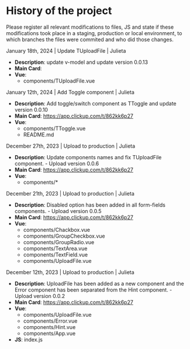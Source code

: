 # History of the project

Please register all relevant modifications to files, JS and state if these modifications took place in a staging, production or local environment, to which branches the files were commited and who did those changes.

January 18th, 2024 | Update TUploadFile | Julieta

-   **Description**: update v-model and update version 0.0.13
-   **Main Card**:
-   **Vue**:
    -   components/TUploadFile.vue

January 12th, 2024 | Add Toggle component | Julieta

-   **Description**: Add toggle/switch component as TToggle and update version 0.0.10
-   **Main Card**: https://app.clickup.com/t/862kk6p27
-   **Vue**:
    -   components/TToggle.vue
    -   README.md

December 27th, 2023 | Upload to production | Julieta

-   **Description**: Update components names and fix TUploadFile component. - Upload version 0.0.6
-   **Main Card**: https://app.clickup.com/t/862kk6p27
-   **Vue**:
    -   components/\*

December 21th, 2023 | Upload to production | Julieta

-   **Description**: Disabled option has been added in all form-fields components. - Upload version 0.0.5
-   **Main Card**: https://app.clickup.com/t/862kk6p27
-   **Vue**:
    -   components/Chackbox.vue
    -   components/GroupCheckbox.vue
    -   components/GroupRadio.vue
    -   components/TextArea.vue
    -   components/TextField.vue
    -   components/UploadFile.vue

December 12th, 2023 | Upload to production | Julieta

-   **Description**: UploadFile has been added as a new component and the Error component has been separated from the Hint component. - Upload version 0.0.2
-   **Main Card**: https://app.clickup.com/t/862kk6p27
-   **Vue**:
    -   components/UploadFile.vue
    -   components/Error.vue
    -   components/Hint.vue
    -   components/App.vue
-   **JS**: index.js
